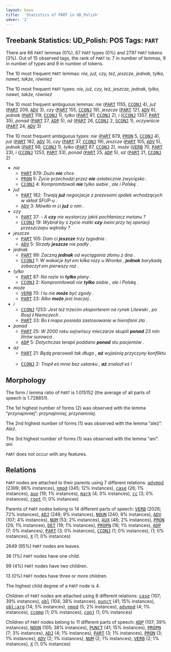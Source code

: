 ```yaml
---
layout: base
title:  'Statistics of PART in UD_Polish'
udver: '2'
---
```


## Treebank Statistics: UD_Polish: POS Tags: `PART`

There are 66 `PART` lemmas (0%), 67 `PART` types (0%) and 2797 `PART` tokens (3%).
Out of 15 observed tags, the rank of `PART` is: 7 in number of lemmas, 9 in number of types and 9 in number of tokens.

The 10 most frequent `PART` lemmas: <em>nie, już, czy, też, jeszcze, jednak, tylko, nawet, także, również</em>

The 10 most frequent `PART` types:  <em>nie, już, czy, też, jeszcze, jednak, tylko, nawet, także, również</em>

The 10 most frequent ambiguous lemmas: <em>nie</em> (<tt><a href="pl-pos-PART.html">PART</a></tt> 1155, <tt><a href="pl-pos-CCONJ.html">CCONJ</a></tt> 4), <em>już</em> (<tt><a href="pl-pos-PART.html">PART</a></tt> 209, <tt><a href="pl-pos-ADV.html">ADV</a></tt> 3), <em>czy</em> (<tt><a href="pl-pos-PART.html">PART</a></tt> 155, <tt><a href="pl-pos-CCONJ.html">CCONJ</a></tt> 19), <em>jeszcze</em> (<tt><a href="pl-pos-PART.html">PART</a></tt> 121, <tt><a href="pl-pos-ADV.html">ADV</a></tt> 6), <em>jednak</em> (<tt><a href="pl-pos-PART.html">PART</a></tt> 119, <tt><a href="pl-pos-CCONJ.html">CCONJ</a></tt> 1), <em>tylko</em> (<tt><a href="pl-pos-PART.html">PART</a></tt> 97, <tt><a href="pl-pos-CCONJ.html">CCONJ</a></tt> 2), <em>i</em> (<tt><a href="pl-pos-CCONJ.html">CCONJ</a></tt> 1357, <tt><a href="pl-pos-PART.html">PART</a></tt> 35), <em>ponad</em> (<tt><a href="pl-pos-PART.html">PART</a></tt> 27, <tt><a href="pl-pos-ADP.html">ADP</a></tt> 5), <em>aż</em> (<tt><a href="pl-pos-PART.html">PART</a></tt> 26, <tt><a href="pl-pos-CCONJ.html">CCONJ</a></tt> 2, <tt><a href="pl-pos-SCONJ.html">SCONJ</a></tt> 1), <em>oczywiście</em> (<tt><a href="pl-pos-PART.html">PART</a></tt> 24, <tt><a href="pl-pos-ADV.html">ADV</a></tt> 3)

The 10 most frequent ambiguous types:  <em>nie</em> (<tt><a href="pl-pos-PART.html">PART</a></tt> 879, <tt><a href="pl-pos-PRON.html">PRON</a></tt> 5, <tt><a href="pl-pos-CCONJ.html">CCONJ</a></tt> 4), <em>już</em> (<tt><a href="pl-pos-PART.html">PART</a></tt> 182, <tt><a href="pl-pos-ADV.html">ADV</a></tt> 3), <em>czy</em> (<tt><a href="pl-pos-PART.html">PART</a></tt> 37, <tt><a href="pl-pos-CCONJ.html">CCONJ</a></tt> 19), <em>jeszcze</em> (<tt><a href="pl-pos-PART.html">PART</a></tt> 105, <tt><a href="pl-pos-ADV.html">ADV</a></tt> 5), <em>jednak</em> (<tt><a href="pl-pos-PART.html">PART</a></tt> 99, <tt><a href="pl-pos-CCONJ.html">CCONJ</a></tt> 1), <em>tylko</em> (<tt><a href="pl-pos-PART.html">PART</a></tt> 87, <tt><a href="pl-pos-CCONJ.html">CCONJ</a></tt> 2), <em>może</em> (<tt><a href="pl-pos-VERB.html">VERB</a></tt> 70, <tt><a href="pl-pos-PART.html">PART</a></tt> 23), <em>i</em> (<tt><a href="pl-pos-CCONJ.html">CCONJ</a></tt> 1253, <tt><a href="pl-pos-PART.html">PART</a></tt> 33), <em>ponad</em> (<tt><a href="pl-pos-PART.html">PART</a></tt> 25, <tt><a href="pl-pos-ADP.html">ADP</a></tt> 5), <em>aż</em> (<tt><a href="pl-pos-PART.html">PART</a></tt> 21, <tt><a href="pl-pos-CCONJ.html">CCONJ</a></tt> 2)


* <em>nie</em>
  * <tt><a href="pl-pos-PART.html">PART</a></tt> 879: <em>Dużo <b>nie</b> chce .</em>
  * <tt><a href="pl-pos-PRON.html">PRON</a></tt> 5: <em>Życie przechodzi przez <b>nie</b> ostatecznie zwycięsko .</em>
  * <tt><a href="pl-pos-CCONJ.html">CCONJ</a></tt> 4: <em>Kompromitowali <b>nie</b> tylko siebie , ale i Polskę .</em>
* <em>już</em>
  * <tt><a href="pl-pos-PART.html">PART</a></tt> 182: <em>Trwają <b>już</b> negocjacje z prezesami spółek wchodzących w skład ŚFUP-u .</em>
  * <tt><a href="pl-pos-ADV.html">ADV</a></tt> 3: <em>Mówiła m ci <b>już</b> o nim .</em>
* <em>czy</em>
  * <tt><a href="pl-pos-PART.html">PART</a></tt> 37: <em>- A <b>czy</b> nie wystarczy jakiś pochłaniacz metanu ?</em>
  * <tt><a href="pl-pos-CCONJ.html">CCONJ</a></tt> 19: <em>Wybrał by ś życie matki <b>czy</b> świni przy tej operacji przeszczepu wątroby ?</em>
* <em>jeszcze</em>
  * <tt><a href="pl-pos-PART.html">PART</a></tt> 105: <em>Dam ci <b>jeszcze</b> trzy tygodnie .</em>
  * <tt><a href="pl-pos-ADV.html">ADV</a></tt> 5: <em>Strzały <b>jeszcze</b> nie padły .</em>
* <em>jednak</em>
  * <tt><a href="pl-pos-PART.html">PART</a></tt> 99: <em>Zaczną <b>jednak</b> od wyciągania złomu z dna .</em>
  * <tt><a href="pl-pos-CCONJ.html">CCONJ</a></tt> 1: <em>W wakacje był em kilka razy u Wronka , <b>jednak</b> barykadę zobaczył em pierwszy raz .</em>
* <em>tylko</em>
  * <tt><a href="pl-pos-PART.html">PART</a></tt> 87: <em>Na razie to <b>tylko</b> plany .</em>
  * <tt><a href="pl-pos-CCONJ.html">CCONJ</a></tt> 2: <em>Kompromitowali nie <b>tylko</b> siebie , ale i Polskę .</em>
* <em>może</em>
  * <tt><a href="pl-pos-VERB.html">VERB</a></tt> 70: <em>I tu nie <b>może</b> być zgody .</em>
  * <tt><a href="pl-pos-PART.html">PART</a></tt> 23: <em>Albo <b>może</b> jest inaczej .</em>
* <em>i</em>
  * <tt><a href="pl-pos-CCONJ.html">CCONJ</a></tt> 1253: <em>Jest też trzecim eksporterem na rynek Litewski , po Rosji <b>i</b> Niemczech .</em>
  * <tt><a href="pl-pos-PART.html">PART</a></tt> 33: <em>Bo <b>i</b> mapa posiada zastosowanie w hierofanii zła .</em>
* <em>ponad</em>
  * <tt><a href="pl-pos-PART.html">PART</a></tt> 25: <em>W 2000 roku sejneńscy mleczarze skupili <b>ponad</b> 23 mln litrów surowca .</em>
  * <tt><a href="pl-pos-ADP.html">ADP</a></tt> 5: <em>Dotychczas terapii poddano <b>ponad</b> stu pacjentów .</em>
* <em>aż</em>
  * <tt><a href="pl-pos-PART.html">PART</a></tt> 21: <em>Będą pracowali tak długo , <b>aż</b> wyjaśnią przyczyny konfliktu .</em>
  * <tt><a href="pl-pos-CCONJ.html">CCONJ</a></tt> 2: <em>Tropił eś mnie bez ustanku , <b>aż</b> znalazł eś !</em>

## Morphology

The form / lemma ratio of `PART` is 1.015152 (the average of all parts of speech is 1.728651).

The 1st highest number of forms (2) was observed with the lemma “przynajmniej”: <em>przynajmniej, przynamniej</em>.

The 2nd highest number of forms (1) was observed with the lemma “ależ”: <em>Ależ</em>.

The 3rd highest number of forms (1) was observed with the lemma “ani”: <em>ani</em>.

`PART` does not occur with any features.


## Relations

`PART` nodes are attached to their parents using 7 different relations: <tt><a href="pl-dep-advmod.html">advmod</a></tt> (2399; 86% instances), <tt><a href="pl-dep-nmod.html">nmod</a></tt> (345; 12% instances), <tt><a href="pl-dep-case.html">case</a></tt> (26; 1% instances), <tt><a href="pl-dep-aux.html">aux</a></tt> (19; 1% instances), <tt><a href="pl-dep-mark.html">mark</a></tt> (4; 0% instances), <tt><a href="pl-dep-cc.html">cc</a></tt> (3; 0% instances), <tt><a href="pl-dep-root.html">root</a></tt> (1; 0% instances)

Parents of `PART` nodes belong to 14 different parts of speech: <tt><a href="pl-pos-VERB.html">VERB</a></tt> (2026; 72% instances), <tt><a href="pl-pos-ADJ.html">ADJ</a></tt> (248; 9% instances), <tt><a href="pl-pos-NOUN.html">NOUN</a></tt> (240; 9% instances), <tt><a href="pl-pos-ADV.html">ADV</a></tt> (107; 4% instances), <tt><a href="pl-pos-NUM.html">NUM</a></tt> (53; 2% instances), <tt><a href="pl-pos-AUX.html">AUX</a></tt> (46; 2% instances), <tt><a href="pl-pos-PRON.html">PRON</a></tt> (29; 1% instances), <tt><a href="pl-pos-DET.html">DET</a></tt> (19; 1% instances), <tt><a href="pl-pos-PROPN.html">PROPN</a></tt> (16; 1% instances), <tt><a href="pl-pos-ADP.html">ADP</a></tt> (7; 0% instances), <tt><a href="pl-pos-PART.html">PART</a></tt> (3; 0% instances), <tt><a href="pl-pos-CCONJ.html">CCONJ</a></tt> (1; 0% instances),  (1; 0% instances), <tt><a href="pl-pos-X.html">X</a></tt> (1; 0% instances)

2649 (95%) `PART` nodes are leaves.

36 (1%) `PART` nodes have one child.

99 (4%) `PART` nodes have two children.

13 (0%) `PART` nodes have three or more children.

The highest child degree of a `PART` node is 4.

Children of `PART` nodes are attached using 8 different relations: <tt><a href="pl-dep-case.html">case</a></tt> (107; 39% instances), <tt><a href="pl-dep-obl.html">obl</a></tt> (104; 38% instances), <tt><a href="pl-dep-punct.html">punct</a></tt> (41; 15% instances), <tt><a href="pl-dep-obl-arg.html">obl:arg</a></tt> (14; 5% instances), <tt><a href="pl-dep-nmod.html">nmod</a></tt> (5; 2% instances), <tt><a href="pl-dep-advmod.html">advmod</a></tt> (4; 1% instances), <tt><a href="pl-dep-ccomp.html">ccomp</a></tt> (1; 0% instances), <tt><a href="pl-dep-conj.html">conj</a></tt> (1; 0% instances)

Children of `PART` nodes belong to 11 different parts of speech: <tt><a href="pl-pos-ADP.html">ADP</a></tt> (107; 39% instances), <tt><a href="pl-pos-NOUN.html">NOUN</a></tt> (105; 38% instances), <tt><a href="pl-pos-PUNCT.html">PUNCT</a></tt> (41; 15% instances), <tt><a href="pl-pos-PROPN.html">PROPN</a></tt> (7; 3% instances), <tt><a href="pl-pos-ADJ.html">ADJ</a></tt> (4; 1% instances), <tt><a href="pl-pos-PART.html">PART</a></tt> (3; 1% instances), <tt><a href="pl-pos-PRON.html">PRON</a></tt> (3; 1% instances), <tt><a href="pl-pos-ADV.html">ADV</a></tt> (2; 1% instances), <tt><a href="pl-pos-NUM.html">NUM</a></tt> (2; 1% instances), <tt><a href="pl-pos-VERB.html">VERB</a></tt> (2; 1% instances), <tt><a href="pl-pos-X.html">X</a></tt> (1; 0% instances)

